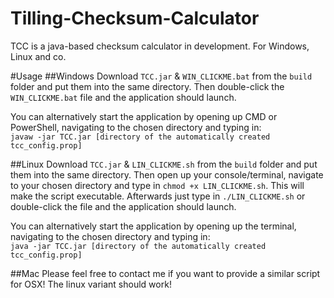 # Tilling-Checksum-Calculator
TCC is a java-based checksum calculator in development. For Windows, Linux and co.

#Usage
##Windows
Download `TCC.jar` & `WIN_CLICKME.bat` from the `build` folder and put them into the same directory.
Then double-click the `WIN_CLICKME.bat` file and the application should launch.

You can alternatively start the application by opening up CMD or PowerShell, navigating to the chosen directory and typing in:<br>
`javaw -jar TCC.jar [directory of the automatically created tcc_config.prop]`

##Linux
Download `TCC.jar` & `LIN_CLICKME.sh` from the `build` folder and put them into the same directory.
Then open up your console/terminal, navigate to your chosen directory and type in `chmod +x LIN_CLICKME.sh`.
This will make the script executable. Afterwards just type in `./LIN_CLICKME.sh` or double-click the file and the application should launch.

You can alternatively start the application by opening up the terminal, navigating to the chosen directory and typing in:<br>
`java -jar TCC.jar [directory of the automatically created tcc_config.prop]`

##Mac
Please feel free to contact me if you want to provide a similar script for OSX!
The linux variant should work!
